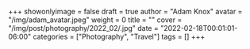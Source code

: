 +++
showonlyimage = false
draft = true
author = "Adam Knox"
avatar = "/img/adam_avatar.jpeg"
weight = 0
title = ""
cover = "/img/post/photography/2022_02/.jpg"
date = "2022-02-18T00:01:01-06:00"
categories = ["Photography", "Travel"]
tags = []
+++
<!--more-->
